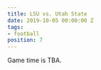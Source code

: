 ```yaml
---
title: LSU vs. Utah State
date: 2019-10-05 00:00:00 Z
tags:
- football
position: 7
---
```


Game time is TBA.